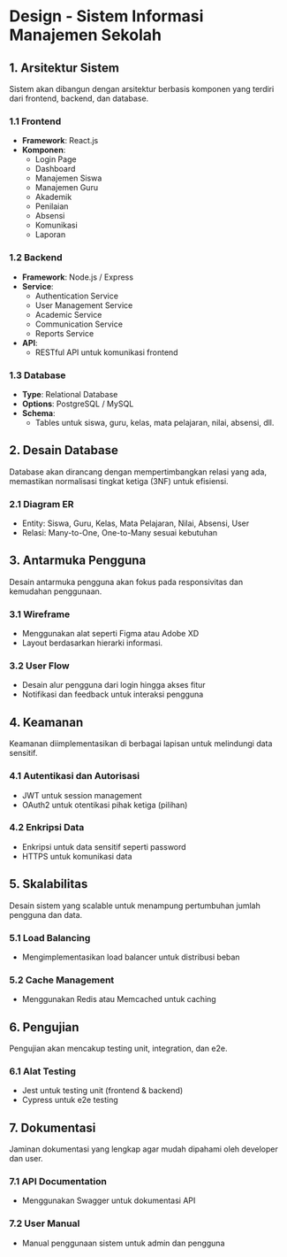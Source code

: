 # Design - Sistem Informasi Manajemen Sekolah

## 1. Arsitektur Sistem
Sistem akan dibangun dengan arsitektur berbasis komponen yang terdiri dari frontend, backend, dan database.

### 1.1 Frontend
- **Framework**: React.js
- **Komponen**:
  - Login Page
  - Dashboard
  - Manajemen Siswa
  - Manajemen Guru
  - Akademik
  - Penilaian
  - Absensi
  - Komunikasi
  - Laporan

### 1.2 Backend
- **Framework**: Node.js / Express
- **Service**:
  - Authentication Service
  - User Management Service
  - Academic Service
  - Communication Service
  - Reports Service
- **API**:
  - RESTful API untuk komunikasi frontend

### 1.3 Database
- **Type**: Relational Database
- **Options**: PostgreSQL / MySQL
- **Schema**:
  - Tables untuk siswa, guru, kelas, mata pelajaran, nilai, absensi, dll.

## 2. Desain Database
Database akan dirancang dengan mempertimbangkan relasi yang ada, memastikan normalisasi tingkat ketiga (3NF) untuk efisiensi.

### 2.1 Diagram ER
- Entity: Siswa, Guru, Kelas, Mata Pelajaran, Nilai, Absensi, User
- Relasi: Many-to-One, One-to-Many sesuai kebutuhan

## 3. Antarmuka Pengguna
Desain antarmuka pengguna akan fokus pada responsivitas dan kemudahan penggunaan.

### 3.1 Wireframe
- Menggunakan alat seperti Figma atau Adobe XD
- Layout berdasarkan hierarki informasi.

### 3.2 User Flow
- Desain alur pengguna dari login hingga akses fitur
- Notifikasi dan feedback untuk interaksi pengguna

## 4. Keamanan
Keamanan diimplementasikan di berbagai lapisan untuk melindungi data sensitif.

### 4.1 Autentikasi dan Autorisasi
- JWT untuk session management
- OAuth2 untuk otentikasi pihak ketiga (pilihan)

### 4.2 Enkripsi Data
- Enkripsi untuk data sensitif seperti password
- HTTPS untuk komunikasi data

## 5. Skalabilitas
Desain sistem yang scalable untuk menampung pertumbuhan jumlah pengguna dan data.

### 5.1 Load Balancing
- Mengimplementasikan load balancer untuk distribusi beban

### 5.2 Cache Management
- Menggunakan Redis atau Memcached untuk caching

## 6. Pengujian
Pengujian akan mencakup testing unit, integration, dan e2e.

### 6.1 Alat Testing
- Jest untuk testing unit (frontend & backend)
- Cypress untuk e2e testing

## 7. Dokumentasi
Jaminan dokumentasi yang lengkap agar mudah dipahami oleh developer dan user.

### 7.1 API Documentation
- Menggunakan Swagger untuk dokumentasi API

### 7.2 User Manual
- Manual penggunaan sistem untuk admin dan pengguna

